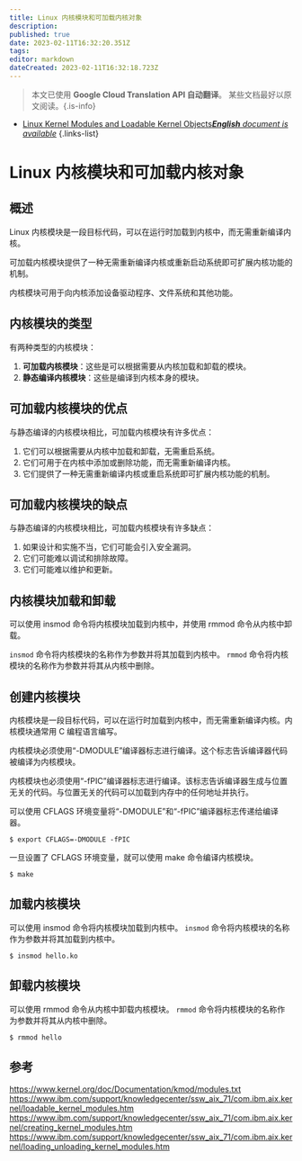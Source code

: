 ```yaml
---
title: Linux 内核模块和可加载内核对象
description: 
published: true
date: 2023-02-11T16:32:20.351Z
tags: 
editor: markdown
dateCreated: 2023-02-11T16:32:18.723Z
---
```


> 本文已使用 **Google Cloud Translation API 自动翻译**。
某些文档最好以原文阅读。{.is-info}



- [Linux Kernel Modules and Loadable Kernel Objects***English** document is available*](/en/Knowledge-base/Linux/linux-kernel-modules-and-loadable-kernel-objects)
{.links-list}


# Linux 内核模块和可加载内核对象

## 概述

Linux 内核模块是一段目标代码，可以在运行时加载到内核中，而无需重新编译内核。

可加载内核模块提供了一种无需重新编译内核或重新启动系统即可扩展内核功能的机制。

 内核模块可用于向内核添加设备驱动程序、文件系统和其他功能。

## 内核模块的类型

有两种类型的内核模块：

1. **可加载内核模块**：这些是可以根据需要从内核加载和卸载的模块。
2. **静态编译内核模块**：这些是编译到内核本身的模块。

## 可加载内核模块的优点

与静态编译的内核模块相比，可加载内核模块有许多优点：

1. 它们可以根据需要从内核中加载和卸载，无需重启系统。
2. 它们可用于在内核中添加或删除功能，而无需重新编译内核。
3. 它们提供了一种无需重新编译内核或重启系统即可扩展内核功能的机制。

## 可加载内核模块的缺点

与静态编译的内核模块相比，可加载内核模块有许多缺点：

1. 如果设计和实施不当，它们可能会引入安全漏洞。
2. 它们可能难以调试和排除故障。
3. 它们可能难以维护和更新。

## 内核模块加载和卸载

可以使用 insmod 命令将内核模块加载到内核中，并使用 rmmod 命令从内核中卸载。

`insmod` 命令将内核模块的名称作为参数并将其加载到内核中。 `rmmod` 命令将内核模块的名称作为参数并将其从内核中删除。

## 创建内核模块

内核模块是一段目标代码，可以在运行时加载到内核中，而无需重新编译内核。内核模块通常用 C 编程语言编写。

内核模块必须使用“-DMODULE”编译器标志进行编译。这个标志告诉编译器代码被编译为内核模块。

内核模块也必须使用“-fPIC”编译器标志进行编译。该标志告诉编译器生成与位置无关的代码。与位置无关的代码可以加载到内存中的任何地址并执行。

可以使用 CFLAGS 环境变量将“-DMODULE”和“-fPIC”编译器标志传递给编译器。

```
$ export CFLAGS=-DMODULE -fPIC
```

一旦设置了 CFLAGS 环境变量，就可以使用 make 命令编译内核模块。

```
$ make
```

## 加载内核模块

可以使用 insmod 命令将内核模块加载到内核中。 `insmod` 命令将内核模块的名称作为参数并将其加载到内核中。

```
$ insmod hello.ko
```

## 卸载内核模块

可以使用 rmmod 命令从内核中卸载内核模块。 `rmmod` 命令将内核模块的名称作为参数并将其从内核中删除。

```
$ rmmod hello
```

## 参考

https://www.kernel.org/doc/Documentation/kmod/modules.txt
https://www.ibm.com/support/knowledgecenter/ssw_aix_71/com.ibm.aix.kernel/loadable_kernel_modules.htm
https://www.ibm.com/support/knowledgecenter/ssw_aix_71/com.ibm.aix.kernel/creating_kernel_modules.htm
https://www.ibm.com/support/knowledgecenter/ssw_aix_71/com.ibm.aix.kernel/loading_unloading_kernel_modules.htm